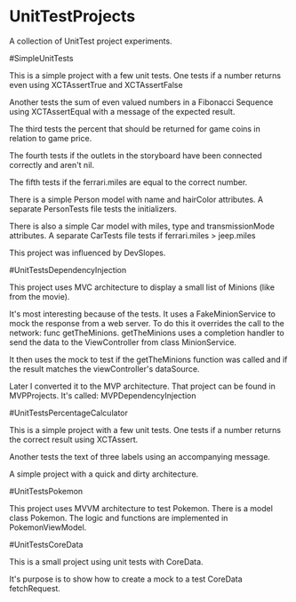 # UnitTestProjects
A collection of UnitTest project experiments.

#SimpleUnitTests

This is a simple project with a few unit tests.
One tests if a number returns even using XCTAssertTrue and XCTAssertFalse

Another tests the sum of even valued numbers in a Fibonacci Sequence using XCTAssertEqual with a message of the expected result.

The third tests the percent that should be returned for game coins in relation to game price.

The fourth tests if the outlets in the storyboard have been connected correctly and aren't  nil.

The fifth tests if the ferrari.miles are equal to the correct number.

There is a simple Person model with name and hairColor attributes.
A separate PersonTests file tests the initializers.

There is also a simple Car model with miles, type and transmissionMode attributes.
A separate CarTests file tests if ferrari.miles > jeep.miles

This project was influenced by DevSlopes.

#UnitTestsDependencyInjection

This project uses MVC architecture to display a small list of Minions (like from the movie).

It's most interesting because of the tests.
It uses a FakeMinionService to mock the response from a web server.
To do this it overrides the call to the network: func getTheMinions.
getTheMinions uses a completion handler to send the data to the ViewController from class MinionService.

It then uses the mock to test if the getTheMinions function was called
and if the result matches the viewController's dataSource.

Later I converted it to the MVP architecture.  That project can be found in MVPProjects.
It's called: MVPDependencyInjection

#UnitTestsPercentageCalculator

This is a simple project with a few unit tests.
One tests if a number returns the correct result using XCTAssert.

Another tests the text of three labels using an accompanying message.

A simple project with a quick and dirty architecture.

#UnitTestsPokemon

This project uses MVVM architecture to test Pokemon.
There is a model class Pokemon.
The logic and functions are implemented in PokemonViewModel.

#UnitTestsCoreData

This is a small project using unit tests with CoreData.

It's purpose is to show how to create a mock to a test CoreData fetchRequest.
